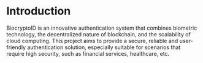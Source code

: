 # Introduction

BiocryptoID is an innovative authentication system that combines biometric technology, the decentralized nature of blockchain, and the scalability of cloud computing.
This project aims to provide a secure, reliable and user-friendly authentication solution, especially suitable for scenarios that require high security, such as financial services, healthcare, etc.
